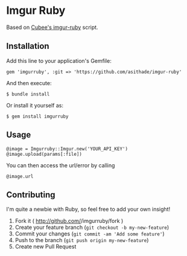 # Imgur Ruby

Based on [Cubee's imgur-ruby](https://github.com/cubeee/imgur-ruby) script.

## Installation

Add this line to your application's Gemfile:

    gem 'imgurruby', :git => 'https://github.com/asithade/imgur-ruby'

And then execute:

    $ bundle install

Or install it yourself as:

    $ gem install imgurruby

## Usage

    @image = Imgurruby::Imgur.new('YOUR_API_KEY')
    @image.upload(params[:file])
    
You can then access the url/error by calling

    @image.url
    

## Contributing

I'm quite a newbie with Ruby, so feel free to add your own insight! 

1. Fork it ( http://github.com/<my-github-username>/imgurruby/fork )
2. Create your feature branch (`git checkout -b my-new-feature`)
3. Commit your changes (`git commit -am 'Add some feature'`)
4. Push to the branch (`git push origin my-new-feature`)
5. Create new Pull Request
